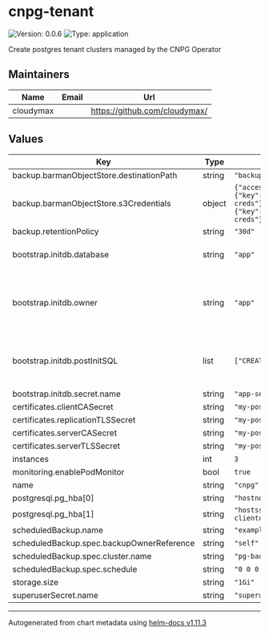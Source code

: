 # cnpg-tenant

![Version: 0.0.6](https://img.shields.io/badge/Version-0.0.6-informational?style=flat-square) ![Type: application](https://img.shields.io/badge/Type-application-informational?style=flat-square)

Create postgres tenant clusters managed by the CNPG Operator

## Maintainers

| Name | Email | Url |
| ---- | ------ | --- |
| cloudymax |  | <https://github.com/cloudymax/> |

## Values

| Key | Type | Default | Description |
|-----|------|---------|-------------|
| backup.barmanObjectStore.destinationPath | string | `"backups"` |  |
| backup.barmanObjectStore.s3Credentials | object | `{"accessKeyId":{"key":"ACCESS_KEY_ID","name":"aws-creds"},"secretAccessKey":{"key":"ACCESS_SECRET_KEY","name":"aws-creds"}}` | how long to keep backups for |
| backup.retentionPolicy | string | `"30d"` |  |
| bootstrap.initdb.database | string | `"app"` | initial database to create |
| bootstrap.initdb.owner | string | `"app"` | owner of the initial database that is created above |
| bootstrap.initdb.postInitSQL | list | `["CREATE ROLE friend"]` | list of SQL commands to run as part of the init scripts |
| bootstrap.initdb.secret.name | string | `"app-secret"` |  |
| certificates.clientCASecret | string | `"my-postgres-client-cert"` |  |
| certificates.replicationTLSSecret | string | `"my-postgres-client-cert"` |  |
| certificates.serverCASecret | string | `"my-postgres-server-cert"` |  |
| certificates.serverTLSSecret | string | `"my-postgres-server-cert"` |  |
| instances | int | `3` |  |
| monitoring.enablePodMonitor | bool | `true` |  |
| name | string | `"cnpg"` |  |
| postgresql.pg_hba[0] | string | `"hostnossl all all 0.0.0.0/0 reject"` |  |
| postgresql.pg_hba[1] | string | `"hostssl all all 0.0.0.0/0 cert clientcert=verify-full"` |  |
| scheduledBackup.name | string | `"example-backup"` |  |
| scheduledBackup.spec.backupOwnerReference | string | `"self"` |  |
| scheduledBackup.spec.cluster.name | string | `"pg-backup"` |  |
| scheduledBackup.spec.schedule | string | `"0 0 0 * * *"` |  |
| storage.size | string | `"1Gi"` |  |
| superuserSecret.name | string | `"superuser-secret"` |  |

----------------------------------------------
Autogenerated from chart metadata using [helm-docs v1.11.3](https://github.com/norwoodj/helm-docs/releases/v1.11.3)
